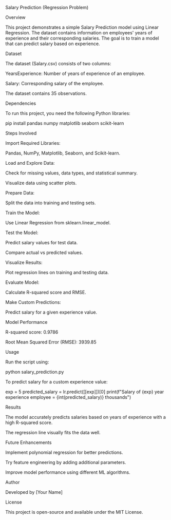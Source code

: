 Salary Prediction (Regression Problem)

Overview

This project demonstrates a simple Salary Prediction model using Linear Regression. The dataset contains information on employees' years of experience and their corresponding salaries. The goal is to train a model that can predict salary based on experience.

Dataset

The dataset (Salary.csv) consists of two columns:

YearsExperience: Number of years of experience of an employee.

Salary: Corresponding salary of the employee.

The dataset contains 35 observations.

Dependencies

To run this project, you need the following Python libraries:

pip install pandas numpy matplotlib seaborn scikit-learn

Steps Involved

Import Required Libraries:

Pandas, NumPy, Matplotlib, Seaborn, and Scikit-learn.

Load and Explore Data:

Check for missing values, data types, and statistical summary.

Visualize data using scatter plots.

Prepare Data:

Split the data into training and testing sets.

Train the Model:

Use Linear Regression from sklearn.linear_model.

Test the Model:

Predict salary values for test data.

Compare actual vs predicted values.

Visualize Results:

Plot regression lines on training and testing data.

Evaluate Model:

Calculate R-squared score and RMSE.

Make Custom Predictions:

Predict salary for a given experience value.

Model Performance

R-squared score: 0.9786

Root Mean Squared Error (RMSE): 3939.85

Usage

Run the script using:

python salary_prediction.py

To predict salary for a custom experience value:

exp = 5
predicted_salary = lr.predict([[exp]])[0]
print(f"Salary of {exp} year experience employee = {int(predicted_salary)} thousands")

Results

The model accurately predicts salaries based on years of experience with a high R-squared score.

The regression line visually fits the data well.

Future Enhancements

Implement polynomial regression for better predictions.

Try feature engineering by adding additional parameters.

Improve model performance using different ML algorithms.

Author

Developed by [Your Name]

License

This project is open-source and available under the MIT License.

